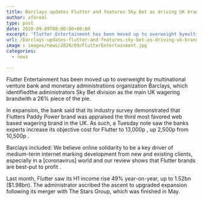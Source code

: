 ```yaml
---
title: Barclays updates Flutter and features Sky Bet as driving UK brand
author: xforeal 
type: post
date: 2020-09-09T00:00:00+00:00
excerpt: 'Flutter Entertainment has been moved up to overweight bymultinational speculation bank and money related administrations companyBarclays, which identifiedthe administrators Sky Bet division as the main UK wagering brandwith a 26&amp;percnt; market share '
url: /barclays-updates-flutter-and-features-sky-bet-as-driving-uk-brand/
image : images/news/2020/09/FlutterEntertainment.jpg
categories:
  - news

---
```

Flutter Entertainment has been moved up to overweight by <span data-contrast="auto">multinational venture bank and monetary administrations organization </span><span data-contrast="auto">Barclays, which identifiedthe administrators Sky Bet division as the main UK wagering brandwith a 26&percnt; piece of the pie. </span><span data-ccp-props='{"335551550":6,"335551620":6,"335559740":276}' />

In expansion, the bank said that <span data-contrast="auto">its industry </span><span data-contrast="auto">survey demonstrated that </span><span data-contrast="auto">Flutters Paddy Power brand was appraised the third most favored web based wagering brand in the UK. </span><span data-contrast="auto">As such, a Tuesday note saw the </span><span data-contrast="auto">banks experts </span><span data-contrast="auto">increase </span><span data-contrast="auto">its objective cost for Flutter to </span><span data-contrast="auto">13,000p </span><span data-contrast="auto">, up </span><span data-contrast="auto" /><span data-contrast="auto">2,500p </span><span data-contrast="auto">from 10,500p </span><span data-contrast="auto">. </span><span data-ccp-props='{"134233117":true,"134233118":true,"335551550":6,"335551620":6,"335559740":276}' />

Barclays included: <span data-contrast="auto">We believe online solidarity to be a key driver of medium-term internet marking development from new and existing clients, especially in a [coronavirus] world and our review shows that Flutter brands are best-put to profit </span><span data-contrast="auto">. </span><span data-ccp-props='{"134233117":true,"134233118":true,"335551550":6,"335551620":6,"335559740":276}' />

Last month, Flutter saw its H1 income rise 49&percnt; year-on-year, up to 1.52bn ($1.98bn). The administrator ascribed the ascent to upgraded expansion following its merger with The Stars Group, which was finished in May.